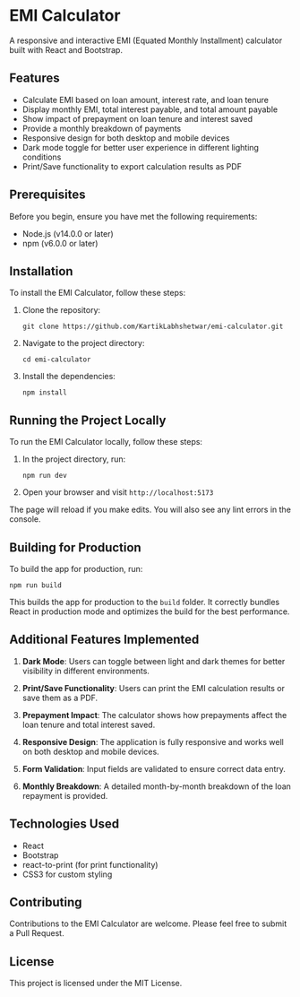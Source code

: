 # EMI Calculator

A responsive and interactive EMI (Equated Monthly Installment) calculator built with React and Bootstrap.

## Features

- Calculate EMI based on loan amount, interest rate, and loan tenure
- Display monthly EMI, total interest payable, and total amount payable
- Show impact of prepayment on loan tenure and interest saved
- Provide a monthly breakdown of payments
- Responsive design for both desktop and mobile devices
- Dark mode toggle for better user experience in different lighting conditions
- Print/Save functionality to export calculation results as PDF

## Prerequisites

Before you begin, ensure you have met the following requirements:

- Node.js (v14.0.0 or later)
- npm (v6.0.0 or later)

## Installation

To install the EMI Calculator, follow these steps:

1. Clone the repository:
   ```
   git clone https://github.com/KartikLabhshetwar/emi-calculator.git
   ```

2. Navigate to the project directory:
   ```
   cd emi-calculator
   ```

3. Install the dependencies:
   ```
   npm install
   ```

## Running the Project Locally

To run the EMI Calculator locally, follow these steps:

1. In the project directory, run:
   ```
   npm run dev
   ```

2. Open your browser and visit `http://localhost:5173`

The page will reload if you make edits. You will also see any lint errors in the console.

## Building for Production

To build the app for production, run:

```
npm run build
```


This builds the app for production to the `build` folder. It correctly bundles React in production mode and optimizes the build for the best performance.

## Additional Features Implemented

1. **Dark Mode**: Users can toggle between light and dark themes for better visibility in different environments.

2. **Print/Save Functionality**: Users can print the EMI calculation results or save them as a PDF.

3. **Prepayment Impact**: The calculator shows how prepayments affect the loan tenure and total interest saved.

4. **Responsive Design**: The application is fully responsive and works well on both desktop and mobile devices.

5. **Form Validation**: Input fields are validated to ensure correct data entry.

6. **Monthly Breakdown**: A detailed month-by-month breakdown of the loan repayment is provided.

## Technologies Used

- React
- Bootstrap
- react-to-print (for print functionality)
- CSS3 for custom styling

## Contributing

Contributions to the EMI Calculator are welcome. Please feel free to submit a Pull Request.

## License

This project is licensed under the MIT License.
